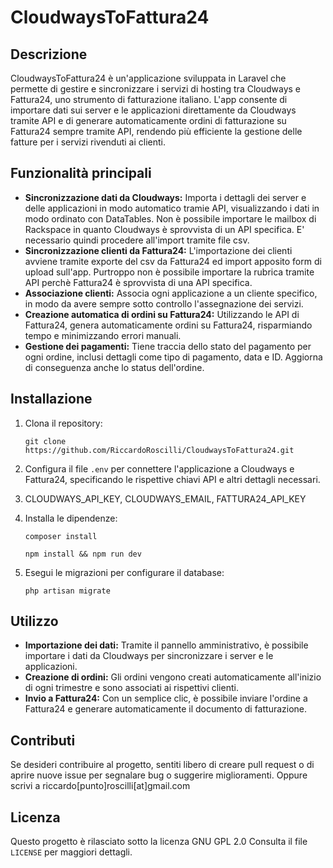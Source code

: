 CloudwaysToFattura24
====================

Descrizione
-----------

CloudwaysToFattura24 è un'applicazione sviluppata in Laravel che permette di gestire e sincronizzare i servizi di hosting tra Cloudways e Fattura24, uno strumento di fatturazione italiano. L'app consente di importare dati sui server e le applicazioni direttamente da Cloudways tramite API e di generare automaticamente ordini di fatturazione su Fattura24 sempre tramite API, rendendo più efficiente la gestione delle fatture per i servizi rivenduti ai clienti.

Funzionalità principali
-----------------------

*   **Sincronizzazione dati da Cloudways:** Importa i dettagli dei server e delle applicazioni in modo automatico tramie API, visualizzando i dati in modo ordinato con DataTables. Non è possibile importare le mailbox di Rackspace in quanto Cloudways è sprovvista di un API specifica. E' necessario quindi procedere all'import tramite file csv.
*   **Sincronizzazione clienti da Fattura24:** L'importazione dei clienti avviene tramite exporte del csv da Fattura24 ed import apposito form di upload sull'app. Purtroppo non è possibile importare la rubrica tramite API perchè Fattura24 è sprovvista di una API specifica.
*   **Associazione clienti:** Associa ogni applicazione a un cliente specifico, in modo da avere sempre sotto controllo l'assegnazione dei servizi.
*   **Creazione automatica di ordini su Fattura24:** Utilizzando le API di Fattura24, genera automaticamente ordini su Fattura24, risparmiando tempo e minimizzando errori manuali.
*   **Gestione dei pagamenti:** Tiene traccia dello stato del pagamento per ogni ordine, inclusi dettagli come tipo di pagamento, data e ID. Aggiorna di conseguenza anche lo status dell'ordine.

Installazione
-------------

1.  Clona il repository:
    
        git clone https://github.com/RiccardoRoscilli/CloudwaysToFattura24.git
    
2.  Configura il file `.env` per connettere l'applicazione a Cloudways e Fattura24, specificando le rispettive chiavi API e altri dettagli necessari.
3.  CLOUDWAYS\_API\_KEY, CLOUDWAYS\_EMAIL, FATTURA24\_API\_KEY
4.  Installa le dipendenze:
    
        composer install
    
        npm install && npm run dev
    
5.  Esegui le migrazioni per configurare il database:
    
        php artisan migrate
    

Utilizzo
--------

*   **Importazione dei dati:** Tramite il pannello amministrativo, è possibile importare i dati da Cloudways per sincronizzare i server e le applicazioni.
*   **Creazione di ordini:** Gli ordini vengono creati automaticamente all'inizio di ogni trimestre e sono associati ai rispettivi clienti.
*   **Invio a Fattura24:** Con un semplice clic, è possibile inviare l'ordine a Fattura24 e generare automaticamente il documento di fatturazione.

Contributi
----------

Se desideri contribuire al progetto, sentiti libero di creare pull request o di aprire nuove issue per segnalare bug o suggerire miglioramenti. Oppure scrivi a riccardo\[punto\]roscilli\[at\]gmail.com

Licenza
-------

Questo progetto è rilasciato sotto la licenza GNU GPL 2.0 Consulta il file `LICENSE` per maggiori dettagli.
